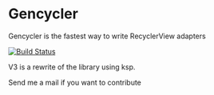 # Gencycler
Gencycler is the fastest way to write RecyclerView adapters 

[![Build Status](https://app.bitrise.io/app/7c0d50f5f29f387e/status.svg?token=wx22B_K_64CX3pkh5-UEQQ&branch=v3)](https://app.bitrise.io/app/7c0d50f5f29f387e)

V3 is a rewrite of the library using ksp.

Send me a mail if you want to contribute
